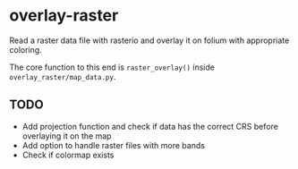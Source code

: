 # overlay-raster

Read a raster data file with rasterio and overlay it on folium with appropriate
coloring.

The core function to this end is `raster_overlay()` inside `overlay_raster/map_data.py`.

## TODO

* Add projection function and check if data has the correct CRS before overlaying it on
  the map
* Add option to handle raster files with more bands
* Check if colormap exists
